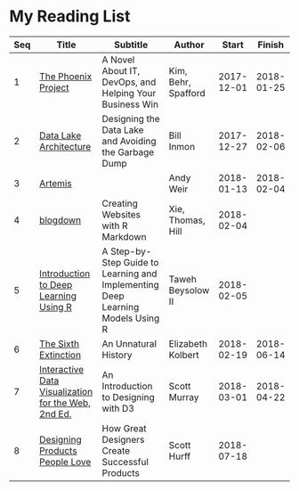# My Reading List

| Seq | Title                                                                                             | Subtitle                                                                       | Author              | Start      | Finish     |
| --- | ------------------------------------------------------------------------------------------------- | ------------------------------------------------------------------------------ | ------------------- | ---------- | ---------- |
| 1   | [The Phoenix Project](http://itrevolution.com/book/the-phoenix-project/)                          | A Novel About IT, DevOps, and Helping Your Business Win                        | Kim, Behr, Spafford | 2017-12-01 | 2018-01-25 |
| 2   | [Data Lake Architecture](https://technicspub.com/bidw/)                                           | Designing the Data Lake and Avoiding the Garbage Dump                          | Bill Inmon          | 2017-12-27 | 2018-02-06 |
| 3   | [Artemis](http://www.andyweirauthor.com/books/artemis-hc)                                         |                                                                                | Andy Weir           | 2018-01-13 | 2018-02-04 |
| 4   | [blogdown](https://bookdown.org/yihui/blogdown/)                                                  | Creating Websites with R Markdown                                              | Xie, Thomas, Hill   | 2018-02-04 |            |
| 5   | [Introduction to Deep Learning Using R](https://github.com/Apress/intro-to-deep-learning-using-r) | A Step-by-Step Guide to Learning and Implementing Deep Learning Models Using R | Taweh Beysolow II   | 2018-02-05 |            |
| 6   | [The Sixth Extinction](https://www.amazon.com/Sixth-Extinction-Unnatural-History/dp/0805092994)   | An Unnatural History                                                           | Elizabeth Kolbert   | 2018-02-19 | 2018-06-14 |
| 7   | [Interactive Data Visualization for the Web, 2nd Ed.](http://alignedleft.com/work/d3-book-2e)     | An Introduction to Designing with D3                                           | Scott Murray        | 2018-03-01 | 2018-04-22 |
| 8   | [Designing Products People Love](http://scotthurff.com/dppl/)                                     | How Great Designers Create Successful Products                                 | Scott Hurff         | 2018-07-18 |            |
